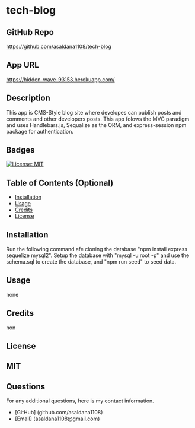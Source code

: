 # tech-blog

## GitHub Repo
https://github.com/asaldana1108/tech-blog

## App URL
https://hidden-wave-93153.herokuapp.com/

## Description 
This app is CMS-Style blog site where developes can publish posts and comments and other developers posts. This app folows the MVC paradigm and uses Handlebars.js, Sequalize as the ORM, and express-session npm package for authentication.

## Badges
[![License: MIT](https://img.shields.io/badge/License-MIT-yellow.svg)](https://opensource.org/licenses/MIT)

## Table of Contents (Optional)

* [Installation](#installation)
* [Usage](#usage)
* [Credits](#credits)
* [License](#license)

## Installation
Run the following command afe cloning the database "npm install express sequelize mysql2". Setup the database with "mysql -u root -p" and use the schema.sql to create the database, and "npm run seed" to seed data. 
## Usage 
none
## Credits
non
## License
MIT
---

## Questions
For any additional questions, here is my contact information. 
* [GitHub] (github.com/asaldana1108)
* [Email] (asaldana1108@gmail.com)
